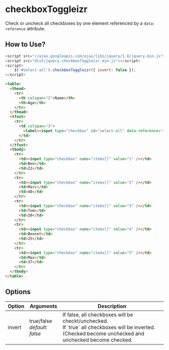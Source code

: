 # checkboxToggleizr
Check or uncheck all checkboxes by one element referenced by a `data-reference` attribute.


## How to Use?
```javascript
<script src="//ajax.googleapis.com/ajax/libs/jquery/1.8/jquery.min.js"></script>
<script src="dist/jquery.checkboxToggleizr.min.js"></script>
<script>
	$('#select-all').checkboxToggleizr({ invert: false });
</script>
```

```html
<table>
  <thead>
    <tr>
      <th colspan="2">Name</th>
      <th>Age</th>
    </tr>
  </thead>
  <tfoot>
    <tr>
      <td colspan="3">
        <label><input type="checkbox" id="select-all" data-reference="items[]" /> Select all</label>
      </td>
    </tr>
  </tfoot>
  <tbody>
    <tr>
      <td><input type="checkbox" name="items[]" value="1" /></td>
      <td>Ben</td>
      <td>22</td>
    </tr>
    <tr>
      <td><input type="checkbox" name="items[]" value="2" /></td>
      <td>Marc</td>
      <td>48</td>
    </tr>
    <tr>
      <td><input type="checkbox" name="items[]" value="3" /></td>
      <td>Tom</td>
      <td>20</td>
    </tr>
    <tr>
      <td><input type="checkbox" name="items[]" value="4" /></td>
      <td>Bennet</td>
      <td>25</td>
    </tr>
    <tr>
      <td><input type="checkbox" name="items[]" value="5" /></td>
      <td>Max</td>
      <td>37</td>
    </tr>
  </tbody>
</table>
```

## Options
<table>
  <thead>
    <tr>
      <th>Option</th/>
      <th>Arguments</th/>
      <th>Description</th>
    </tr>
  </thead>
  <tbody>
    <tr>
      <td>invert</td>
      <td>
        true/false<br />
        <em>default: false</em>
      </td>
      <td>
        If false, all checkboxes will be checkt/unchecked.<br />
        If `true` all checkboxes will be inverted. (Checked become unchecked and unchecked become checked.
      </td>
    </tr>
  </tbody>
</table>